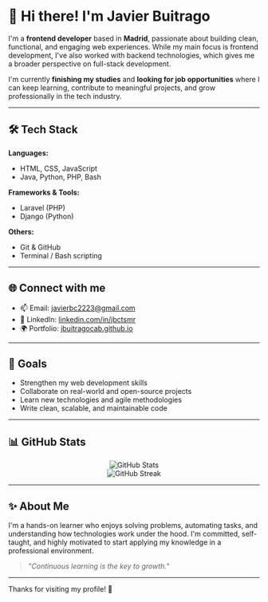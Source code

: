# 👋 Hi there! I'm Javier Buitrago

I'm a **frontend developer** based in **Madrid**, passionate about building clean, functional, and engaging web experiences. While my main focus is frontend development, I've also worked with backend technologies, which gives me a broader perspective on full-stack development.

I'm currently **finishing my studies** and **looking for job opportunities** where I can keep learning, contribute to meaningful projects, and grow professionally in the tech industry.

---

## 🛠️ Tech Stack

**Languages:**
- HTML, CSS, JavaScript  
- Java, Python, PHP, Bash

**Frameworks & Tools:**
- Laravel (PHP)  
- Django (Python)

**Others:**
- Git & GitHub  
- Terminal / Bash scripting

---

## 🌐 Connect with me

- 📫 Email: [javierbc2223@gmail.com](mailto:javierbc2223@gmail.com)  
- 💼 LinkedIn: [linkedin.com/in/jbctsmr](https://www.linkedin.com/in/jbctsmr/)  
- 🌍 Portfolio: [jbuitragocab.github.io](https://jbuitragocab.github.io/)

---

## 🚀 Goals

- Strengthen my web development skills  
- Collaborate on real-world and open-source projects  
- Learn new technologies and agile methodologies  
- Write clean, scalable, and maintainable code

---

## 📊 GitHub Stats

<p align="center">
  <img src="https://github-readme-stats.vercel.app/api?username=jbuitragocab&show_icons=true&theme=tokyonight" alt="GitHub Stats" />
  <br/>
  <img src="https://streak-stats.demolab.com?user=jbuitragocab&theme=tokyonight" alt="GitHub Streak" />
</p>

---

## ✨ About Me

I'm a hands-on learner who enjoys solving problems, automating tasks, and understanding how technologies work under the hood. I'm committed, self-taught, and highly motivated to start applying my knowledge in a professional environment.

> *"Continuous learning is the key to growth."*

---

Thanks for visiting my profile! 🚀
